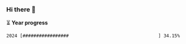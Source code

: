 ### Hi there :wave:

:hourglass_flowing_sand: **Year progress**

```txt
2024 [#################                                 ] 34.15%
```
